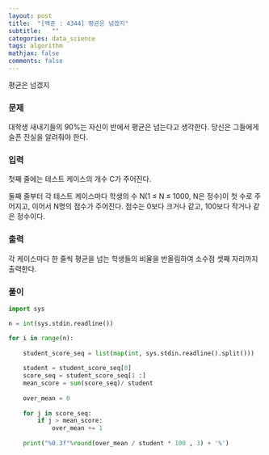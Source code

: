 ```yaml
---
layout: post
title:  "[백준 : 4344] 평균은 넘겠지"
subtitle:   ""
categories: data_science
tags: algorithm
mathjax: false
comments: false
---
```


평균은 넘겠지

### 문제

대학생 새내기들의 90%는 자신이 반에서 평균은 넘는다고 생각한다. 당신은 그들에게 슬픈 진실을 알려줘야 한다.

### 입력

첫째 줄에는 테스트 케이스의 개수 C가 주어진다.

둘째 줄부터 각 테스트 케이스마다 학생의 수 N(1 ≤ N ≤ 1000, N은 정수)이 첫 수로 주어지고, 이어서 N명의 점수가 주어진다. 점수는 0보다 크거나 같고, 100보다 작거나 같은 정수이다.

### 출력

각 케이스마다 한 줄씩 평균을 넘는 학생들의 비율을 반올림하여 소수점 셋째 자리까지 출력한다.

### 풀이

```python
import sys

n = int(sys.stdin.readline())

for i in range(n):
    
    student_score_seq = list(map(int, sys.stdin.readline().split()))
    
    student = student_score_seq[0]
    score_seq = student_score_seq[1 :]
    mean_score = sum(score_seq)/ student
    
    over_mean = 0
    
    for j in score_seq:
        if j > mean_score:
            over_mean += 1
            
    print("%0.3f"%round(over_mean / student * 100 , 3) + '%')
```